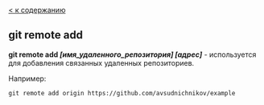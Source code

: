 [< к содержанию](./readme.md)

## git remote add

**git remote add *[имя_удаленного_репозитория] [адрес]*** - используется для добавления связанных удаленных репозиториев.

Например:

```bash=
git remote add origin https://github.com/avsudnichnikov/example
```